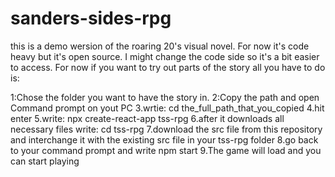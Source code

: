 # sanders-sides-rpg

this is a demo wersion of the roaring 20's visual novel. For now it's code heavy but it's open source. I might change the code side so it's a bit easier to access. For now if you want to try out parts of the story all you have to do is:

1:Chose the folder you want to have the story in.
2:Copy the path and open Command prompt on yout PC
3.wrtie: cd the_full_path_that_you_copied 
4.hit enter
5.write: npx create-react-app tss-rpg
6.after it downloads all necessary files write: cd tss-rpg
7.download the src file from this repository and interchange it with the existing src file in your tss-rpg folder
8.go back to your command prompt and write npm start
9.The game will load and you can start playing

